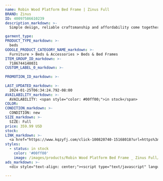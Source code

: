 ```yaml
---
name: Robin Wood Platform Bed Frame | Zinus Full
BRAND: Zinus
ID: 40097586610239
description_markdown: >-
  Simple design, reliable craftsmanship and affordability come together in the Robin Wood Platform Bed. This sturdy wood platform bed highlights an uncluttered silhouette and versatile design that effortlessly complements any décor. Rest comfortably while reading or watching a movie against the classic headboard that gives plenty of support. And speaking of support, a solid pine frame will easily hold your mattress with no box spring required thanks to reliable wood slats.

garment_type:
PRODUCT_TYPE_markdown: >-
  beds
GOOGLE_PRODUCT_CATEGORY_NAME_markdown: >-
  Furniture > Beds & Accessories > Beds & Bed Frames
ITEM_GROUP_ID_markdown: >-
  7186744148031
CUSTOM_LABEL_0_markdown: >-
  
PROMOTION_ID_markdown: >-
  
LAST_UPDATED_markdown: >-
  2024-01-25T06:34:24.792-08:00
AVAILABILITY_markdown: >-
  AVAILABILITY: <span style="color: #00ff00;">in stock</span>
COLOR:
CONDITION_markdown: >-
  CONDITION: new
SIZE_markdown: >-
  SIZE: Full
price: 359.99 USD
stock: 
LINK_markdown: >-
  <a href="https://www.kqzyfj.com/click-100820740-15168018?url=https%3A%2F%2Fwww.zinus.com%2Fproducts%2Frobin-wood-platform-bed-frame%3Fvariant%3D40097586610239" target="_blank" style="display: inline-block; padding: 10px 20px; font-size: 16px; text-align: center; text-decoration: none; cursor: pointer; border: 1px solid #3498db; color: #3498db; background-color: #fff; border-radius: 5px; transition: background-color 0.3s;">Go to Product</a>
styles:
  - status: in stock
    color: '#00ff00'
    image: /images/products/Robin Wood Platform Bed Frame _ Zinus Full/RobinwoodplatformbedwithHBnatural_zinus.com_-1.jpg
ads_markdown: >-
  <div style="text-align: center;"><script type="text/javascript" language="javascript" src="https://www.jdoqocy.com/placeholder-52269176?target=_top&mouseover=N"></script></div>

---
```

